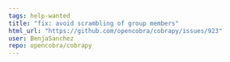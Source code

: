 ```yaml
---
tags: help-wanted
title: "fix: avoid scrambling of group members"
html_url: "https://github.com/opencobra/cobrapy/issues/923"
user: BenjaSanchez
repo: opencobra/cobrapy
---
```


